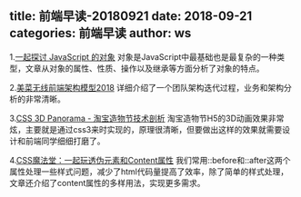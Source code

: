 title: 前端早读-20180921
date: 2018-09-21
categories: 前端早读
author: ws
---

1.[一起探讨 JavaScript 的对象](https://github.com/dawn-plex/translate/blob/master/articles/Let%E2%80%99s-explore-objects-in-JavaScript.md)
对象是JavaScript中最基础也是最复杂的一种类型，文章从对象的属性、性质、操作以及继承等方面分析了对象的特点。

2.[美菜无线前端架构模型2018](https://tech.meicai.cn/detail/55)
详细介绍了一个团队架构迭代过程，业务和架构分析的非常清晰。

3.[CSS 3D Panorama - 淘宝造物节技术剖析](https://aotu.io/notes/2016/08/24/2016-8-24-css-3d-panorama/)
淘宝造物节H5的3D动画效果非常炫，主要就是通过css3来时实现的，原理很清晰，但要做出这样的效果就需要设计和前端同学细细打磨了。

4.[CSS魔法堂：一起玩透伪元素和Content属性](https://segmentfault.com/a/1190000016441049?utm_medium=hao.caibaojian.com&utm_source=hao.caibaojian.com&share_user=1030000000178452)
我们常用::before和::after这两个属性处理一些样式问题，减少了html代码量提高了效率，除了简单的样式处理，文章还介绍了content属性的多样用法，实现更多需求。